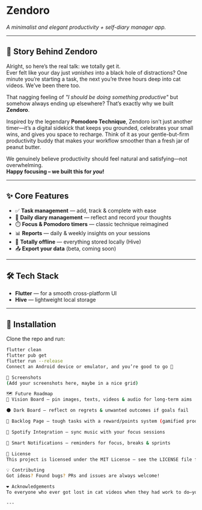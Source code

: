 # Zendoro

*A minimalist and elegant productivity + self-diary manager app.*

---

## 🌱 Story Behind Zendoro

Alright, so here’s the real talk: we totally get it.  
Ever felt like your day just *vanishes* into a black hole of distractions? One minute you’re starting a task, the next you’re three hours deep into cat videos. We’ve been there too.  

That nagging feeling of *"I should be doing something productive"* but somehow always ending up elsewhere? That’s exactly why we built **Zendoro**.  

Inspired by the legendary **Pomodoro Technique**, Zendoro isn’t just another timer—it’s a digital sidekick that keeps you grounded, celebrates your small wins, and gives you space to recharge. Think of it as your gentle-but-firm productivity buddy that makes your workflow smoother than a fresh jar of peanut butter.  

We genuinely believe productivity should feel natural and satisfying—not overwhelming.  
**Happy focusing – we built this for *you*!**

---

## ✨ Core Features
- ✅ **Task management** — add, track & complete with ease  
- 📔 **Daily diary management** — reflect and record your thoughts  
- ⏱️ **Focus & Pomodoro timers** — classic technique reimagined  
- 📊 **Reports** — daily & weekly insights on your sessions  
- 📡 **Totally offline** — everything stored locally (Hive)  
- 📤 **Export your data** (beta, coming soon)

---

## 🛠 Tech Stack
- **Flutter** — for a smooth cross-platform UI  
- **Hive** — lightweight local storage  

---

## 🚀 Installation

Clone the repo and run:

```bash
flutter clean
flutter pub get
flutter run --release
Connect an Android device or emulator, and you’re good to go 🎉

📸 Screenshots
(Add your screenshots here, maybe in a nice grid)

🗺️ Future Roadmap
🌟 Vision Board — pin images, texts, videos & audio for long-term aims

🌑 Dark Board — reflect on regrets & unwanted outcomes if goals fail

🧩 Backlog Page — tough tasks with a reward/points system (gamified productivity!)

🎵 Spotify Integration — sync music with your focus sessions

🔔 Smart Notifications — reminders for focus, breaks & sprints

📄 License
This project is licensed under the MIT License – see the LICENSE file for details.

💡 Contributing
Got ideas? Found bugs? PRs and issues are always welcome!

❤️ Acknowledgements
To everyone who ever got lost in cat videos when they had work to do—you inspired this.

---